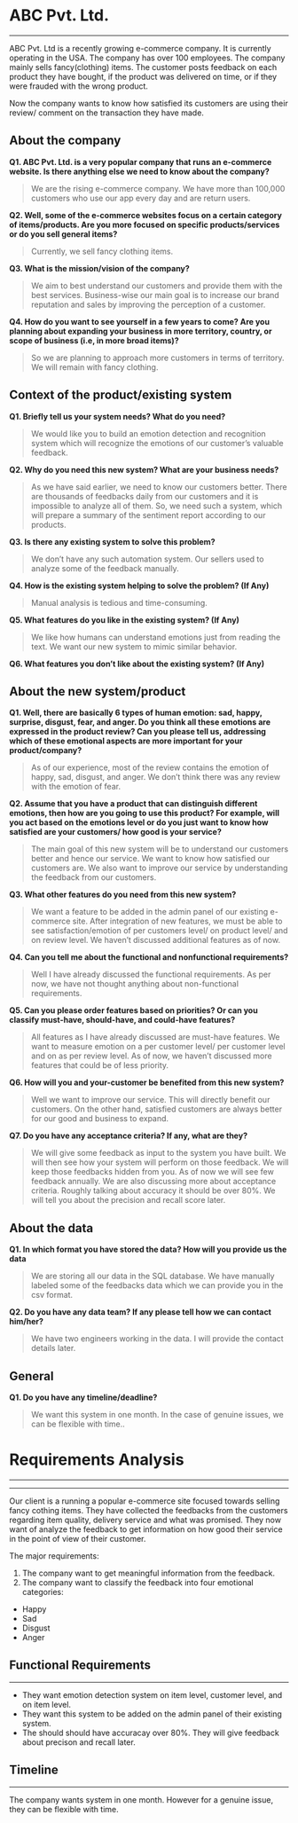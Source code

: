 # ABC Pvt. Ltd.

---

ABC Pvt. Ltd is a recently growing e-commerce company. It is currently operating in the USA. The company has over 100 employees. The company mainly sells fancy(clothing) items. The customer posts feedback on each product they have bought, if the product was delivered on time, or if they were frauded with the wrong product.

Now the company wants to know how satisfied its customers are using their review/ comment on the transaction they have made.

## About the company

**Q1. ABC Pvt. Ltd. is a very popular company that runs an e-commerce website. Is there anything else we need to know about the company?**

> We are the rising e-commerce company. We have more than 100,000 customers who use our app every day and are return users.

**Q2. Well, some of the e-commerce websites focus on a certain category of items/products. Are you more focused on specific products/services or do you sell general items?**

> Currently, we sell fancy clothing items.

**Q3. What is the mission/vision of the company?**

> We aim to best understand our customers and provide them with the best services. Business-wise our main goal is to increase our brand reputation and sales by improving the perception of a customer.

**Q4. How do you want to see yourself in a few years to come? Are you planning about expanding your business in more territory, country, or scope of business (i.e, in more broad items)?**

> So we are planning to approach more customers in terms of territory. We will remain with fancy clothing.

## Context of the product/existing system

**Q1. Briefly tell us your system needs? What do you need?**

> We would like you to build an emotion detection and recognition system which will recognize the emotions of our customer’s valuable feedback.

**Q2. Why do you need this new system? What are your business needs?**

> As we have said earlier, we need to know our customers better. There are thousands of feedbacks daily from our customers and it is impossible to analyze all of them. So, we need such a system, which will prepare a summary of the sentiment report according to our products.

**Q3. Is there any existing system to solve this problem?**

> We don’t have any such automation system. Our sellers used to analyze some of the feedback manually.

**Q4. How is the existing system helping to solve the problem? (If Any)**

> Manual analysis is tedious and time-consuming.

**Q5. What features do you like in the existing system? (If Any)**

> We like how humans can understand emotions just from reading the text. We want our new system to mimic similar behavior.

**Q6. What features you don’t like about the existing system? (If Any)**

>

## About the new system/product

**Q1. Well, there are basically 6 types of human emotion: sad, happy, surprise, disgust, fear, and anger. Do you think all these emotions are expressed in the product review? Can you please tell us, addressing which of these emotional aspects are more important for your product/company?**

> As of our experience, most of the review contains the emotion of happy, sad, disgust, and anger. We don’t think there was any review with the emotion of fear.

**Q2. Assume that you have a product that can distinguish different emotions, then how are you going to use this product? For example, will you act based on the emotions level or do you just want to know how satisfied are your customers/ how good is your service?**

> The main goal of this new system will be to understand our customers better and hence our service. We want to know how satisfied our customers are. We also want to improve our service by understanding the feedback from our customers.

**Q3. What other features do you need from this new system?**

> We want a feature to be added in the admin panel of our existing e-commerce site. After integration of new features, we must be able to see satisfaction/emotion of per customers level/ on product level/ and on review level. We haven’t discussed additional features as of now.

**Q4. Can you tell me about the functional and nonfunctional requirements?**

> Well I have already discussed the functional requirements. As per now, we have not thought anything about non-functional requirements.

**Q5. Can you please order features based on priorities? Or can you classify must-have, should-have, and could-have features?**

> All features as I have already discussed are must-have features. We want to measure emotion on a per customer level/ per customer level and on as per review level. As of now, we haven’t discussed more features that could be of less priority.

**Q6. How will you and your-customer be benefited from this new system?**

> Well we want to improve our service. This will directly benefit our customers. On the other hand, satisfied customers are always better for our good and business to expand.

**Q7. Do you have any acceptance criteria? If any, what are they?**

> We will give some feedback as input to the system you have built. We will then see how your system will perform on those feedback. We will keep those feedbacks hidden from you. As of now we will see few feedback annually. We are also discussing more about acceptance criteria. Roughly talking about accuracy it should be over 80%. We will tell you about the precision and recall score later.

## About the data

**Q1. In which format you have stored the data? How will you provide us the data**

> We are storing all our data in the SQL database. We have manually labeled some of the feedbacks data which we can provide you in the csv format.

**Q2. Do you have any data team? If any please tell how we can contact him/her?**

> We have two engineers working in the data. I will provide the contact details later.

## General

**Q1. Do you have any timeline/deadline?**

> We want this system in one month. In the case of genuine issues, we can be flexible with time..


# Requirements Analysis
---
----
Our client is a running a popular e-commerce site focused towards selling fancy cothing items. They have collected the feedbacks from the customers regarding item quality, delivery service and what was promised. They now want of analyze the feedback to get information on how good their service in the point of view of their customer. 

The major requirements:
1. The company want to get meaningful information from the feedback.
2. The company want to classify the feedback into four emotional categories:
 * Happy
 * Sad
 * Disgust
 * Anger

## Functional Requirements
-----
* They want emotion detection system on item level, customer level, and on item level.
* They want this system to be added on the admin panel of their existing system.
* The should should have accuracay over 80%. They will give feedback about precison and recall later.


## Timeline
-----
The company wants system in one month. However for a genuine issue, they can be flexible with time.


